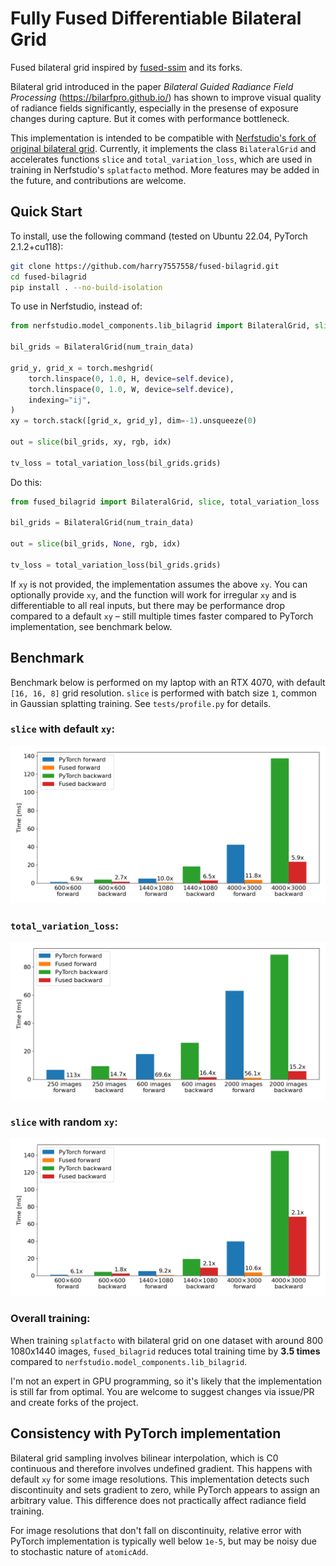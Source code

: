 # Fully Fused Differentiable Bilateral Grid

Fused bilateral grid inspired by [fused-ssim](https://github.com/rahul-goel/fused-ssim) and its forks.

Bilateral grid introduced in the paper *Bilateral Guided Radiance Field Processing* (https://bilarfpro.github.io/) has shown to improve visual quality of radiance fields significantly, especially in the presense of exposure changes during capture. But it comes with performance bottleneck.

This implementation is intended to be compatible with [Nerfstudio's fork of original bilateral grid](https://github.com/nerfstudio-project/nerfstudio/blob/5003d0e2711d9231908d81bc0e0b7823f96889b0/nerfstudio/model_components/lib_bilagrid.py). Currently, it implements the class `BilateralGrid` and accelerates functions `slice` and `total_variation_loss`, which are used in training in Nerfstudio's `splatfacto` method. More features may be added in the future, and contributions are welcome.



## Quick Start

To install, use the following command (tested on Ubuntu 22.04, PyTorch 2.1.2+cu118):

```bash
git clone https://github.com/harry7557558/fused-bilagrid.git
cd fused-bilagrid
pip install . --no-build-isolation
```

To use in Nerfstudio, instead of:

```py
from nerfstudio.model_components.lib_bilagrid import BilateralGrid, slice, total_variation_loss

bil_grids = BilateralGrid(num_train_data)

grid_y, grid_x = torch.meshgrid(
    torch.linspace(0, 1.0, H, device=self.device),
    torch.linspace(0, 1.0, W, device=self.device),
    indexing="ij",
)
xy = torch.stack([grid_x, grid_y], dim=-1).unsqueeze(0)

out = slice(bil_grids, xy, rgb, idx)

tv_loss = total_variation_loss(bil_grids.grids)
```

Do this:

```py
from fused_bilagrid import BilateralGrid, slice, total_variation_loss

bil_grids = BilateralGrid(num_train_data)

out = slice(bil_grids, None, rgb, idx)

tv_loss = total_variation_loss(bil_grids.grids)
```

If `xy` is not provided, the implementation assumes the above `xy`. You can optionally provide `xy`, and the function will work for irregular `xy` and is differentiable to all real inputs, but there may be performance drop compared to a default `xy` &ndash; still multiple times faster compared to PyTorch implementation, see benchmark below.



## Benchmark

Benchmark below is performed on my laptop with an RTX 4070, with default `[16, 16, 8]` grid resolution. `slice` is performed with batch size `1`, common in Gaussian splatting training. See `tests/profile.py` for details.

### `slice` with default `xy`:

![](tests/assets/Uniform_Sample.png)

### `total_variation_loss`:

![](tests/assets/Total_Variation_Loss.png)

### `slice` with random `xy`:

![](tests/assets/Irregular_Sample.png)

### Overall training:

When training `splatfacto` with bilateral grid on one dataset with around 800 1080x1440 images, `fused_bilagrid` reduces total training time by **3.5 times** compared to `nerfstudio.model_components.lib_bilagrid`.

I'm not an expert in GPU programming, so it's likely that the implementation is still far from optimal. You are welcome to suggest changes via issue/PR and create forks of the project.


## Consistency with PyTorch implementation

Bilateral grid sampling involves bilinear interpolation, which is C0 continuous and therefore involves undefined gradient. This happens with default `xy` for some image resolutions. This implementation detects such discontinuity and sets gradient to zero, while PyTorch appears to assign an arbitrary value. This difference does not practically affect radiance field training.

For image resolutions that don't fall on discontinuity, relative error with PyTorch implementation is typically well below `1e-5`, but may be noisy due to stochastic nature of `atomicAdd`.
